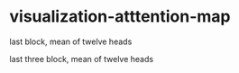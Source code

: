 # visualization-atttention-map

last block, mean of twelve heads

last three block, mean of twelve heads